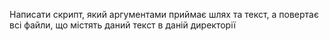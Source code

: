 Написати скрипт, який аргументами приймає шлях та текст,
а повертає всі файли, що містять даний текст в даній директорії
